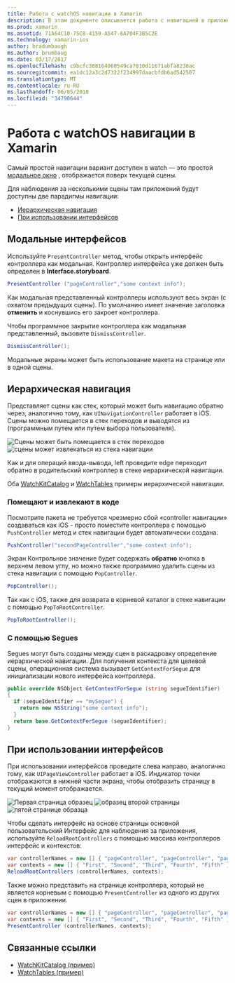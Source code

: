 ```yaml
---
title: Работа с watchOS навигации в Xamarin
description: В этом документе описывается работа с навигацией в приложении watchOS. Он описывает, модальные интерфейсы, иерархическая навигация и при использовании интерфейсов.
ms.prod: xamarin
ms.assetid: 71A64C10-75C8-4159-A547-6A704F3B5C2E
ms.technology: xamarin-ios
author: bradumbaugh
ms.author: brumbaug
ms.date: 03/17/2017
ms.openlocfilehash: c9bcfc388164060549ca7010d11671abfa8230ac
ms.sourcegitcommit: ea1dc12a3c2d7322f234997daacbfdb6ad542507
ms.translationtype: MT
ms.contentlocale: ru-RU
ms.lasthandoff: 06/05/2018
ms.locfileid: "34790644"
---
```

# <a name="working-with-watchos-navigation-in-xamarin"></a>Работа с watchOS навигации в Xamarin

Самый простой навигации вариант доступен в watch — это простой [модальное окно](#modal) , отображается поверх текущей сцены.

Для наблюдения за несколькими сцены там приложений будут доступны две парадигмы навигации:

- [Иерархическая навигация](#Hierarchical_Navigation)
- [При использовании интерфейсов](#Page-Based_Interfaces)

<a name="modal"/>

## <a name="modal-interfaces"></a>Модальные интерфейсов

Используйте `PresentController` метод, чтобы открыть интерфейс контроллера как модальная. Контроллер интерфейса уже должен быть определен в **Interface.storyboard**.

```csharp
PresentController ("pageController","some context info");
```

Как модальная представленный контроллеры используют весь экран (с охватом предыдущих сцены). По умолчанию имеет значение заголовка **отменить** и коснувшись его закроет контроллера.

Чтобы программное закрытие контроллера как модальная представленный, вызовите `DismissController`.

```csharp
DismissController();
```

Модальные экраны может быть использование макета на странице или в одной сцены.

<a name="Hierarchical_Navigation"/>

## <a name="hierarchical-navigation"></a>Иерархическая навигация

Представляет сцены как стек, который может быть навигацию обратно через, аналогично тому, как `UINavigationController` работает в iOS. Сцены можно помещается в стек переходов и выводятся из (программным путем или путем выбора пользователя).

![](navigation-images/hierarchy-1.png "Сцены может быть помещается в стек переходов") ![](navigation-images/hierarchy-2.png "сцены может извлекаться из стека навигации")

Как и для операций ввода-вывода, left проведите edge переходит обратно в родительский контроллер в стеке иерархической навигации.

Оба [WatchKitCatalog](https://developer.xamarin.com/samples/WatchKitCatalog) и [WatchTables](https://developer.xamarin.com/samples/WatchTables) примеры иерархической навигации.

### <a name="pushing-and-popping-in-code"></a>Помещают и извлекают в коде

Посмотрите пакета не требуется чрезмерно сбой «controller навигации» создаваться как iOS - просто поместите контроллера с помощью `PushController` метод и стек навигации будет автоматически создана.

```csharp
PushController("secondPageController","some context info");
```

Экран Контрольное значение будет содержать **обратно** кнопка в верхнем левом углу, но можно также программно удалить сцены из стека навигации с помощью `PopController`.

```csharp
PopController();
```

Так как с iOS, также для возврата в корневой каталог в стеке навигации с помощью `PopToRootController`.

```csharp
PopToRootController();
```

### <a name="using-segues"></a>С помощью Segues

Segues могут быть созданы между сцен в раскадровку определение иерархической навигации. Для получения контекста для целевой сцены, операционная система вызывает `GetContextForSegue` для инициализации нового интерфейса контроллера.

```csharp
public override NSObject GetContextForSegue (string segueIdentifier)
{
  if (segueIdentifier == "mySegue") {
    return new NSString("some context info");
  }
  return base.GetContextForSegue (segueIdentifier);
}
```
<a name="Page-Based_Interfaces"/>

## <a name="page-based-interfaces"></a>При использовании интерфейсов

При использовании интерфейсов проведите слева направо, аналогично тому, как `UIPageViewController` работает в iOS. Индикатор точки отображаются в нижней части экрана, чтобы отобразить страницу в текущий момент отображается.

![](navigation-images/paged-1.png "Первая страница образец") ![](navigation-images/paged-2.png "образец второй страницы") ![](navigation-images/paged-5.png "пятой странице образца")


Чтобы сделать интерфейс на основе страницы основной пользовательский Интерфейс для наблюдения за приложения, используйте `ReloadRootControllers` с помощью массива контроллеров интерфейс и контекстов:

```csharp
var controllerNames = new [] { "pageController", "pageController", "pageController", "pageController", "pageController" };
var contexts = new [] { "First", "Second", "Third", "Fourth", "Fifth" };
ReloadRootControllers (controllerNames, contexts);
```

Также можно представить на странице контроллера, который не является корневым с помощью `PresentController` из одного из других сцен в приложении.

```csharp
var controllerNames = new [] { "pageController", "pageController", "pageController", "pageController", "pageController" };
var contexts = new [] { "First", "Second", "Third", "Fourth", "Fifth" };
PresentController (controllerNames, contexts);
```



## <a name="related-links"></a>Связанные ссылки

- [WatchKitCatalog (пример)](https://developer.xamarin.com/samples/monotouch/WatchKit/WatchKitCatalog/)
- [WatchTables (пример)](https://developer.xamarin.com/samples/monotouch/WatchKit/WatchTables/)
